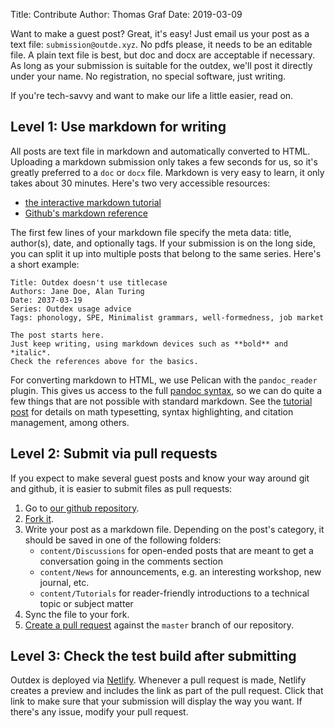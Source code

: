 Title: Contribute
Author: Thomas Graf
Date: 2019-03-09

Want to make a guest post?
Great, it's easy!
Just email us your post as a text file: `submission@outde.xyz`.
No pdfs please, it needs to be an editable file.
A plain text file is best, but doc and docx are acceptable if necessary.
As long as your submission is suitable for the outdex, we'll post it directly under your name.
No registration, no special software, just writing.

If you're tech-savvy and want to make our life a little easier, read on.


## Level 1: Use markdown for writing

All posts are text file in markdown and automatically converted to HTML. 
Uploading a markdown submission only takes a few seconds for us, so it's greatly preferred to a `doc` or `docx` file.
Markdown is very easy to learn, it only takes about 30 minutes.
Here's two very accessible resources:

- [the interactive markdown tutorial](https://www.markdowntutorial.com/)
- [Github's markdown reference](https://guides.github.com/features/mastering-markdown/)

The first few lines of your markdown file specify the meta data: title, author(s), date, and optionally tags.
If your submission is on the long side, you can split it up into multiple posts that belong to the same series.
Here's a short example:

~~~
Title: Outdex doesn't use titlecase
Authors: Jane Doe, Alan Turing
Date: 2037-03-19
Series: Outdex usage advice
Tags: phonology, SPE, Minimalist grammars, well-formedness, job market

The post starts here.
Just keep writing, using markdown devices such as **bold** and *italic*.
Check the references above for the basics.
~~~

For converting markdown to HTML, we use Pelican with the `pandoc_reader` plugin.
This gives us access to the full [pandoc syntax](https://pandoc.org/MANUAL.html#pandocs-markdown), so we can do quite a few things that are not possible with standard markdown.
See the [tutorial post]({filename}../Tutorials/outdex_writing_guide.md) for details on math typesetting, syntax highlighting, and citation management, among others.


## Level 2: Submit via pull requests

If you expect to make several guest posts and know your way around git and github, it is easier to submit files as pull requests:

1.  Go to [our github repository](https://github.com/outde-xyz/website).
1.  [Fork it](https://help.github.com/en/articles/fork-a-repo).
1.  Write your post as a markdown file.
    Depending on the post's category, it should be saved in one of the following folders:
    - `content/Discussions` for open-ended posts that are meant to get a conversation going in the comments section
    - `content/News` for announcements, e.g. an interesting workshop, new journal, etc.
    - `content/Tutorials` for reader-friendly introductions to a technical topic or subject matter
1.  Sync the file to your fork.
1.  [Create a pull request](https://help.github.com/en/articles/creating-a-pull-request-from-a-fork) against the `master` branch of our repository.


## Level 3: Check the test build after submitting

Outdex is deployed via [Netlify](https:/www.netlify.com).
Whenever a pull request is made, Netlify creates a preview and includes the link as part of the pull request.
Click that link to make sure that your submission will display the way you want.
If there's any issue, modify your pull request.
